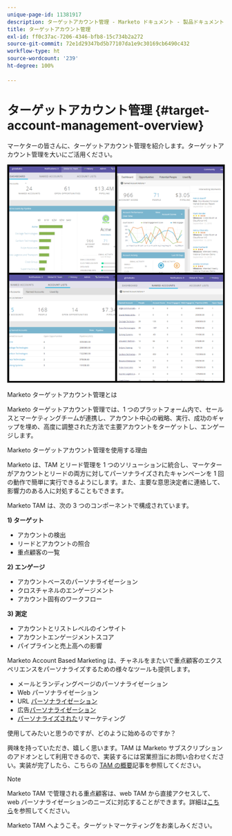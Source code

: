 ```yaml
---
unique-page-id: 11381917
description: ターゲットアカウント管理 - Marketo ドキュメント - 製品ドキュメント
title: ターゲットアカウント管理
exl-id: ff0c37ac-7206-4346-bfb8-15c734b2a272
source-git-commit: 72e1d29347bd5b77107da1e9c30169cb6490c432
workflow-type: ht
source-wordcount: '239'
ht-degree: 100%

---
```


# ターゲットアカウント管理 {#target-account-management-overview}

マーケターの皆さんに、ターゲットアカウント管理を紹介します。ターゲットアカウント管理を大いにご活用ください。

![](assets/photo-collage.png)

Marketo ターゲットアカウント管理とは

Marketo ターゲットアカウント管理では、1 つのプラットフォーム内で、セールスとマーケティングチームが連携し、アカウント中心の戦略、実行、成功のギャップを埋め、高度に調整された方法で主要アカウントをターゲットし、エンゲージします。

Marketo ターゲットアカウント管理を使用する理由

Marketo は、TAM とリード管理を 1 つのソリューションに統合し、マーケターがアカウントとリードの両方に対してパーソナライズされたキャンペーンを 1 回の動作で簡単に実行できるようにします。また、主要な意思決定者に連絡して、影響力のある人に対処することもできます。

Marketo TAM は、次の 3 つのコンポーネントで構成されています。

**1) ターゲット**

* アカウントの検出
* リードとアカウントの照合
* 重点顧客の一覧

**2) エンゲージ**

* アカウントベースのパーソナライゼーション
* クロスチャネルのエンゲージメント
* アカウント固有のワークフロー

**3) 測定**

* アカウントとリストレベルのインサイト
* アカウントエンゲージメントスコア
* パイプラインと売上高への影響

Marketo Account Based Marketing は、チャネルをまたいで重点顧客のエクスペリエンスをパーソナライズするための様々なツールも提供します。

* メールとランディングページのパーソナライゼーション
* Web パーソナライゼーション
* URL [パーソナライゼーション](/help/marketo/product-docs/demand-generation/landing-pages/personalizing-landing-pages/enable-personalized-urls-for-your-account.md)
* 広告[パーソナライゼーション](/help/marketo/product-docs/demand-generation/facebook/create-a-custom-audience-in-facebook.md)
* [パーソナライズされた](/help/marketo/product-docs/web-personalization/website-retargeting/retargeting-with-web-personalization-data.md)リマーケティング

使用してみたいと思うのですが、どのように始めるのですか？

興味を持っていただき、嬉しく思います。TAM は Marketo サブスクリプションのアドオンとして利用できるので、実装するには営業担当にお問い合わせください。実装が完了したら、こちらの [TAM の概要](/help/marketo/product-docs/target-account-management/setup-tam/getting-started-with-tam.md)記事を参照してください。

>[!NOTE]
>
>Marketo TAM で管理される重点顧客は、web TAM から直接アクセスして、web パーソナライゼーションのニーズに対応することができます。詳細は[こちら](/help/marketo/product-docs/web-personalization/account-based-web-marketing/account-based-web-marketing-with-tam.md)を参照してください。

Marketo TAM へようこそ。ターゲットマーケティングをお楽しみください。
